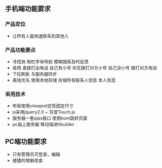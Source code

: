 ## 手机端功能要求

### 产品定位  

* 让所有人能快速联系到其他人

### 产品功能要点

* 寻找快 侧栏字母导航 模糊搜索及时反馈
* 易用 直接打出电话 自己有小号 优先拨打对方小号 自己没小号 拨打对方电话
* 下拉刷新 与服务器同步
* 离线优先 使用本地存储 存储所有联系人信息 本人信息

### 采用技术


* 布局使用viewprot定死固定尺寸
* js采用jquery2.0 + 百度Touch.js
* 服务器一套ajax接口 使用bom跳转页面
* pc端上服务器  移动端进hbuilder



## PC端功能要求

* 只有管理员可登录，编辑
* 便捷的增删改查
